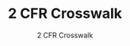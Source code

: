 ---
layout: resources-landing
title: "2 CFR Crosswalk"
subtitle: "2 CFR Crosswalk"
doc-link: ../assets/files/2-CFR-Crosswalk_20201106.xlsx
filters: federal-financial-assistance guidance omb 2021
---